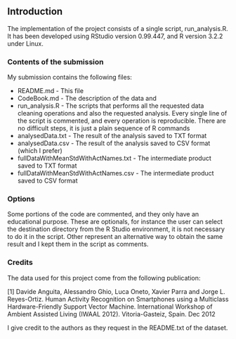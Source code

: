 ## Introduction

The implementation of the project consists of a single script, run_analysis.R. It has been developed using RStudio version 0.99.447, and R version 3.2.2 under Linux. 

### Contents of the submission

My submission contains the following files:  

* README.md - This file
* CodeBook.md - The description of the data and 
* run_analysis.R -  The scripts that performs all the requested data cleaning operations and also the requested analysis. Every single line of the script is commented, and every operation is reproducible. There are no difficult steps, it is just a plain sequence of R commands
* analysedData.txt - The result of the analysis saved to TXT format
* analysedData.csv - The result of the analysis saved to CSV format (which I prefer)
* fullDataWithMeanStdWithActNames.txt - The intermediate product saved to TXT format
* fullDataWithMeanStdWithActNames.csv - The intermediate product saved to CSV format

### Options 

Some portions of the code are commented, and they only have an educational purpose. These are optionals, for instance the user can select the destination directory from the R Studio environment, it is not necessary to do it in the script. Other represent an alternative way to obtain the same result and I kept them in the script as comments. 

### Credits 

The data used for this project come from the following publication: 

[1] Davide Anguita, Alessandro Ghio, Luca Oneto, Xavier Parra and Jorge L. Reyes-Ortiz. Human Activity Recognition on Smartphones using a Multiclass Hardware-Friendly Support Vector Machine. International Workshop of Ambient Assisted Living (IWAAL 2012). Vitoria-Gasteiz, Spain. Dec 2012

I give credit to the authors as they request in the README.txt of the dataset. 